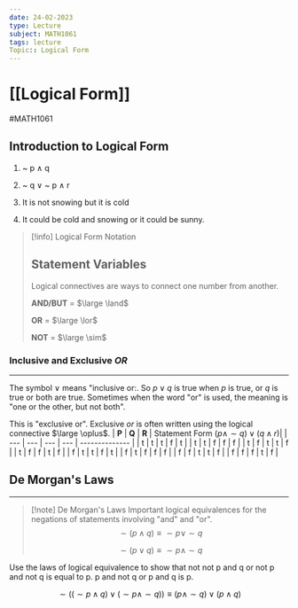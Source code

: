 ```yaml
---
date: 24-02-2023
type: Lecture
subject: MATH1061
tags: lecture
Topic:: Logical Form
---
```

# [[Logical Form]]
#MATH1061

## Introduction to Logical Form

1. ~ p $\land$ q
2. ~ q $\lor$ ~ p $\land$ r

1. It is not snowing but it is cold
2. It could be cold and snowing or it could be sunny.

> [!info] Logical Form Notation
> 
> **Statement Variables**
> ---
> Logical connectives are ways to connect one number from another.
> 
> **AND/BUT** = $\large \land$
> 
>**OR** = $\large \lor$
>
>**NOT** = $\large \sim$
>

### Inclusive and Exclusive *OR*
---
The symbol $\lor$ means "inclusive or:. So $p \lor q$ is true  when $p$ is true, or $q$ is true or both are true. Sometimes when the word "or" is used, the meaning is "one or the other, but not both".

This is "exclusive or". Exclusive *or* is often written using the logical connective $\large \oplus$.
| **P**   | **Q**   | **R**   |      Statement Form $(p \land \sim q) \lor (q \land r)$|
| --- | --- | --- | --- | -------------- |
| t   | t   | t   | f    |        t        |
| t   | t   | f   | f    |        f        |
| t   | f   | t   | t    |        f        |
| t   | f   | f   | t    |        f        |
| f   | t   | t   | f    |        t        |
| f   | t   | f   | f    |        f        |
| f   | f   | t   | t    |        f        |
| f   | f   | f   | t    |        f        |

## De Morgan's Laws
--- 
> [!note] De Morgan's Laws
>  Important logical equivalences for the negations of statements involving "and" and "or".
>  $$\sim (p \land q ) \equiv \sim p \lor \sim q$$
>  
>  $$\sim (p \lor q ) \equiv \sim p \land \sim q$$

Use the laws of logical equivalence to show that not not p and q or not p and not q is equal to p.
p and not q or p and q is p.

$$\sim ((\sim p \land q )\lor (\sim p \land \sim q )) \equiv (p \land \sim q ) \lor (p \land q)$$



